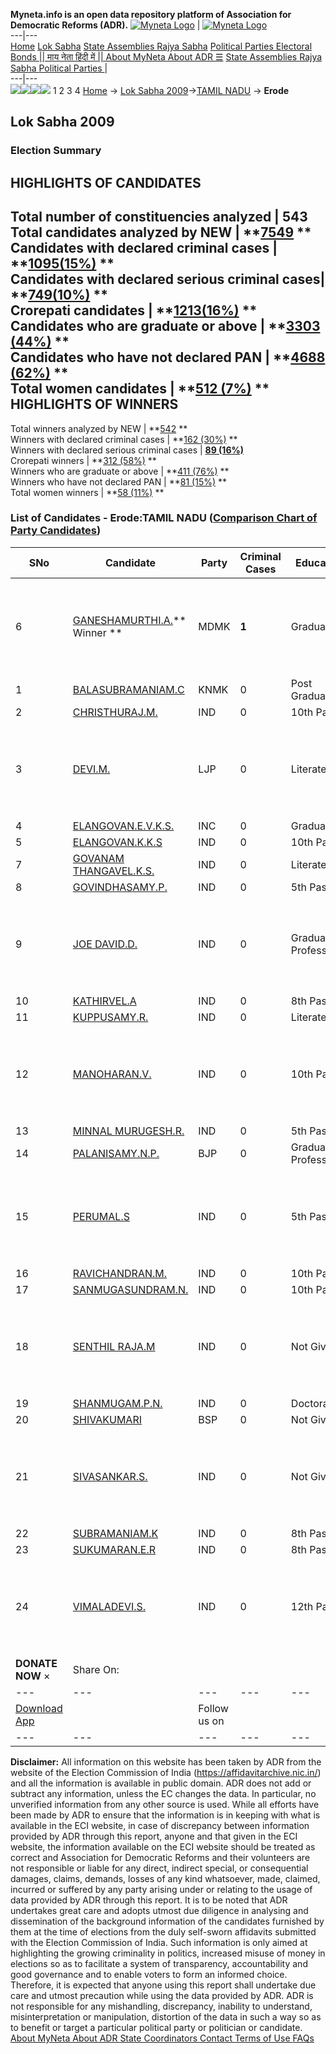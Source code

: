 **Myneta.info is an open data repository platform of Association for Democratic Reforms (ADR).**
[![Myneta Logo](https://www.myneta.info/lib/img/myneta-logo.png)](https://www.myneta.info/) | [![Myneta Logo](https://www.myneta.info/lib/img/adr-logo.png)](https://adrindia.org)  
---|---  
[Home](https://www.myneta.info/) [Lok Sabha](https://www.myneta.info/#ls "Lok Sabha") [ State Assemblies ](https://www.myneta.info/#sa "State Assemblies") [Rajya Sabha](https://www.myneta.info/#rs "Rajya Sabha") [Political Parties ](https://www.myneta.info/party "Political Parties") [ Electoral Bonds ](https://www.myneta.info/electoral_bonds "Electoral Bonds") [ || माय नेता हिंदी में || ](https://translate.google.co.in/translate?prev=hp&hl=en&js=y&u=www.myneta.info&sl=en&tl=hi&history_state0=) [ About MyNeta ](https://adrindia.org/content/about-myneta) [ About ADR ](https://adrindia.org/about-adr/who-we-are) [☰](javascript:void\(0\))
[ State Assemblies ](https://www.myneta.info/#sa "State Assemblies") [ Rajya Sabha ](https://www.myneta.info/#rs "Rajya Sabha") [ Political Parties ](https://www.myneta.info/party "Political Parties")
|   
---|---  
![](https://www.myneta.info/lib/img/banner/banner-1.png)![](https://www.myneta.info/lib/img/banner/banner-2.png)![](https://www.myneta.info/lib/img/banner/banner-3.png)![](https://www.myneta.info/lib/img/banner/banner-4.png)
1  2  3  4 
[Home](https://www.myneta.info/) → [Lok Sabha 2009](https://www.myneta.info/ls2009/)→[TAMIL NADU](https://www.myneta.info/ls2009/index.php?action=show_constituencies&state_id=22) → **Erode**
### 
## Lok Sabha 2009
###  Election Summary 
HIGHLIGHTS OF CANDIDATES  
---  
Total number of constituencies analyzed |  543   
Total candidates analyzed by NEW | **[7549](https://www.myneta.info/ls2009/index.php?action=summary&subAction=candidates_analyzed&sort=candidate#summary) **  
Candidates with declared criminal cases | **[1095(15%)](https://www.myneta.info/ls2009/index.php?action=summary&subAction=crime&sort=candidate#summary) **  
Candidates with declared serious criminal cases| **[749(10%)](https://www.myneta.info/ls2009/index.php?action=summary&subAction=serious_crime&sort=candidate#summary) **  
Crorepati candidates | **[1213(16%)](https://www.myneta.info/ls2009/index.php?action=summary&subAction=crorepati&sort=candidate#summary) **  
Candidates who are graduate or above | **[3303 (44%)](https://www.myneta.info/ls2009/index.php?action=summary&subAction=education&sort=candidate#summary) **  
Candidates who have not declared PAN | **[4688 (62%)](https://www.myneta.info/ls2009/index.php?action=summary&subAction=without_pan&sort=candidate#summary) **  
Total women candidates | **[512 (7%)](https://www.myneta.info/ls2009/index.php?action=summary&subAction=women_candidate&sort=candidate#summary) **  
HIGHLIGHTS OF WINNERS  
---  
Total winners analyzed by NEW | **[542](https://www.myneta.info/ls2009/index.php?action=summary&subAction=winner_analyzed&sort=candidate#summary) **  
Winners with declared criminal cases | **[162 (30%)](https://www.myneta.info/ls2009/index.php?action=summary&subAction=winner_crime&sort=candidate#summary) **  
Winners with declared serious criminal cases | **[89 (16%)](https://www.myneta.info/ls2009/index.php?action=summary&subAction=winner_serious_crime&sort=candidate#summary)**  
Crorepati winners | **[312 (58%)](https://www.myneta.info/ls2009/index.php?action=summary&subAction=winner_crorepati&sort=candidate#summary) **  
Winners who are graduate or above | **[411 (76%)](https://www.myneta.info/ls2009/index.php?action=summary&subAction=winner_education&sort=candidate#summary) **  
Winners who have not declared PAN | **[81 (15%)](https://www.myneta.info/ls2009/index.php?action=summary&subAction=winner_without_pan&sort=candidate#summary) **  
Total women winners | **[58 (11%)](https://www.myneta.info/ls2009/index.php?action=summary&subAction=winner_women&sort=candidate#summary) **  
### List of Candidates - Erode:TAMIL NADU ([Comparison Chart of Party Candidates](https://www.myneta.info/ls2009/comparisonchart.php?constituency_id=489))
SNo | Candidate| Party| Criminal Cases| Education| Age| Total Assets| Liabilities  
---|---|---|---|---|---|---|---  
6  | [GANESHAMURTHI.A.](https://www.myneta.info/ls2009/candidate.php?candidate_id=8429)** Winner ** | MDMK | **1** | Graduate| 61 | ![](https://myneta.info/image_v2.php?myneta_folder=ls2009&candidate_id=8429&col=ta) | ![](https://myneta.info/image_v2.php?myneta_folder=ls2009&candidate_id=8429&col=lia)  
1  | [BALASUBRAMANIAM.C](https://www.myneta.info/ls2009/candidate.php?candidate_id=8433) | KNMK | 0 | Post Graduate| 47 | Rs 2,51,15,900 ~ 2 Crore+ | Rs 40,27,255 ~ 40 Lacs+  
2  | [CHRISTHURAJ.M.](https://www.myneta.info/ls2009/candidate.php?candidate_id=8438) | IND | 0 | 10th Pass| 49 | Nil | Rs 0 ~   
3  | [DEVI.M.](https://www.myneta.info/ls2009/candidate.php?candidate_id=8432) | LJP | 0 | Literate| 26 | ![](https://myneta.info/image_v2.php?myneta_folder=ls2009&candidate_id=8432&col=ta) | ![](https://myneta.info/image_v2.php?myneta_folder=ls2009&candidate_id=8432&col=lia)  
4  | [ELANGOVAN.E.V.K.S.](https://www.myneta.info/ls2009/candidate.php?candidate_id=8428) | INC | 0 | Graduate| 60 | Rs 2,90,67,279 ~ 2 Crore+ | Rs 1,93,97,956 ~ 1 Crore+  
5  | [ELANGOVAN.K.K.S](https://www.myneta.info/ls2009/candidate.php?candidate_id=8436) | IND | 0 | 10th Pass| 37 | Rs 15,000 ~ 15 Thou+ | Rs 0 ~   
7  | [GOVANAM THANGAVEL.K.S.](https://www.myneta.info/ls2009/candidate.php?candidate_id=8440) | IND | 0 | Literate| 37 | Rs 2,25,000 ~ 2 Lacs+ | Rs 0 ~   
8  | [GOVINDHASAMY.P.](https://www.myneta.info/ls2009/candidate.php?candidate_id=8441) | IND | 0 | 5th Pass| 45 | Rs 30,580 ~ 30 Thou+ | Rs 0 ~   
9  | [JOE DAVID.D.](https://www.myneta.info/ls2009/candidate.php?candidate_id=8452) | IND | 0 | Graduate Professional| 33 | ![](https://myneta.info/image_v2.php?myneta_folder=ls2009&candidate_id=8452&col=ta) | ![](https://myneta.info/image_v2.php?myneta_folder=ls2009&candidate_id=8452&col=lia)  
10  | [KATHIRVEL.A](https://www.myneta.info/ls2009/candidate.php?candidate_id=8437) | IND | 0 | 8th Pass| 45 | Rs 15,000 ~ 15 Thou+ | Rs 0 ~   
11  | [KUPPUSAMY.R.](https://www.myneta.info/ls2009/candidate.php?candidate_id=8439) | IND | 0 | Literate| 61 | Rs 5,20,000 ~ 5 Lacs+ | Rs 0 ~   
12  | [MANOHARAN.V.](https://www.myneta.info/ls2009/candidate.php?candidate_id=8449) | IND | 0 | 10th Pass| 57 | ![](https://myneta.info/image_v2.php?myneta_folder=ls2009&candidate_id=8449&col=ta) | ![](https://myneta.info/image_v2.php?myneta_folder=ls2009&candidate_id=8449&col=lia)  
13  | [MINNAL MURUGESH.R.](https://www.myneta.info/ls2009/candidate.php?candidate_id=8450) | IND | 0 | 5th Pass| 42 | Rs 1,50,000 ~ 1 Lacs+ | Rs 0 ~   
14  | [PALANISAMY.N.P.](https://www.myneta.info/ls2009/candidate.php?candidate_id=8431) | BJP | 0 | Graduate Professional| 48 | Rs 30,58,800 ~ 30 Lacs+ | Rs 2,13,400 ~ 2 Lacs+  
15  | [PERUMAL.S](https://www.myneta.info/ls2009/candidate.php?candidate_id=8448) | IND | 0 | 5th Pass| 54 | ![](https://myneta.info/image_v2.php?myneta_folder=ls2009&candidate_id=8448&col=ta) | ![](https://myneta.info/image_v2.php?myneta_folder=ls2009&candidate_id=8448&col=lia)  
16  | [RAVICHANDRAN.M.](https://www.myneta.info/ls2009/candidate.php?candidate_id=8435) | IND | 0 | 10th Pass| 41 | Rs 1,80,000 ~ 1 Lacs+ | Rs 24,897 ~ 24 Thou+  
17  | [SANMUGASUNDRAM.N.](https://www.myneta.info/ls2009/candidate.php?candidate_id=8442) | IND | 0 | 10th Pass| 39 | Rs 34,221 ~ 34 Thou+ | Rs 0 ~   
18  | [SENTHIL RAJA.M](https://www.myneta.info/ls2009/candidate.php?candidate_id=8447) | IND | 0 | Not Given| 34 | ![](https://myneta.info/image_v2.php?myneta_folder=ls2009&candidate_id=8447&col=ta) | ![](https://myneta.info/image_v2.php?myneta_folder=ls2009&candidate_id=8447&col=lia)  
19  | [SHANMUGAM.P.N.](https://www.myneta.info/ls2009/candidate.php?candidate_id=8443) | IND | 0 | Doctorate| 61 | Rs 1,07,06,009 ~ 1 Crore+ | Rs 1,67,689 ~ 1 Lacs+  
20  | [SHIVAKUMARI](https://www.myneta.info/ls2009/candidate.php?candidate_id=8430) | BSP | 0 | Not Given| 41 | Rs 6,53,000 ~ 6 Lacs+ | Rs 0 ~   
21  | [SIVASANKAR.S.](https://www.myneta.info/ls2009/candidate.php?candidate_id=8444) | IND | 0 | Not Given| 27 | ![](https://myneta.info/image_v2.php?myneta_folder=ls2009&candidate_id=8444&col=ta) | ![](https://myneta.info/image_v2.php?myneta_folder=ls2009&candidate_id=8444&col=lia)  
22  | [SUBRAMANIAM.K](https://www.myneta.info/ls2009/candidate.php?candidate_id=8446) | IND | 0 | 8th Pass| 41 | Rs 5,00,000 ~ 5 Lacs+ | Rs 0 ~   
23  | [SUKUMARAN.E.R](https://www.myneta.info/ls2009/candidate.php?candidate_id=8445) | IND | 0 | 8th Pass| 62 | Rs 9,33,324 ~ 9 Lacs+ | Rs 0 ~   
24  | [VIMALADEVI.S.](https://www.myneta.info/ls2009/candidate.php?candidate_id=8451) | IND | 0 | 12th Pass| 33 | ![](https://myneta.info/image_v2.php?myneta_folder=ls2009&candidate_id=8451&col=ta) | ![](https://myneta.info/image_v2.php?myneta_folder=ls2009&candidate_id=8451&col=lia)  
|  **DONATE NOW** × |  Share On:  | [](https://api.whatsapp.com/send?text=https%3A%2F%2Fmyneta.info%2Fpunjab2022%2Findex.php%3Faction%3Dshow_constituencies%26state_id%3D19) | [](https://www.facebook.com/sharer/sharer.php?u=https%3A%2F%2Fmyneta.info%2Fpunjab2022%2Findex.php%3Faction%3Dshow_constituencies%26state_id%3D19) | [](https://twitter.com/share?url=https%3A%2F%2Fmyneta.info%2Fpunjab2022%2Findex.php%3Faction%3Dshow_constituencies%26state_id%3D19)  
---|---|---|---|---  
| [ Download App ](https://play.google.com/store/apps/details?id=com.webrosoft.myneta1&pcampaignid=pcampaignidMKT-Other-global-all-co-prtnr-py-PartBadge-Mar2515-1) | [](https://play.google.com/store/apps/details?id=com.webrosoft.myneta1&pcampaignid=pcampaignidMKT-Other-global-all-co-prtnr-py-PartBadge-Mar2515-1) |  Follow us on  | [](https://www.facebook.com/adrindia.org/) | [](https://twitter.com/adrspeaks) | [](https://groups.google.com/g/national-election-watch?hl=en&pli=1) | [](https://www.instagram.com/adrspeaks/) | [](https://www.youtube.com/user/adrspeaks) | [](https://sharechat.com/profile/adrspeaks)  
---|---|---|---|---|---|---|---|---  
**Disclaimer:** All information on this website has been taken by ADR from the website of the Election Commission of India (https://affidavitarchive.nic.in/) and all the information is available in public domain. ADR does not add or subtract any information, unless the EC changes the data. In particular, no unverified information from any other source is used. While all efforts have been made by ADR to ensure that the information is in keeping with what is available in the ECI website, in case of discrepancy between information provided by ADR through this report, anyone and that given in the ECI website, the information available on the ECI website should be treated as correct and Association for Democratic Reforms and their volunteers are not responsible or liable for any direct, indirect special, or consequential damages, claims, demands, losses of any kind whatsoever, made, claimed, incurred or suffered by any party arising under or relating to the usage of data provided by ADR through this report. It is to be noted that ADR undertakes great care and adopts utmost due diligence in analysing and dissemination of the background information of the candidates furnished by them at the time of elections from the duly self-sworn affidavits submitted with the Election Commission of India. Such information is only aimed at highlighting the growing criminality in politics, increased misuse of money in elections so as to facilitate a system of transparency, accountability and good governance and to enable voters to form an informed choice. Therefore, it is expected that anyone using this report shall undertake due care and utmost precaution while using the data provided by ADR. ADR is not responsible for any mishandling, discrepancy, inability to understand, misinterpretation or manipulation, distortion of the data in such a way so as to benefit or target a particular political party or politician or candidate. 
[ About MyNeta ](https://adrindia.org/content/about-myneta) [ About ADR ](https://adrindia.org/about-adr/who-we-are) [ State Coordinators ](https://adrindia.org/about-adr/state-coordinators) [ Contact ](https://adrindia.org/contact-us) [ Terms of Use ](https://adrindia.org/content/adr-terms-use) [ FAQs ](https://adrindia.org/content/faqs)
